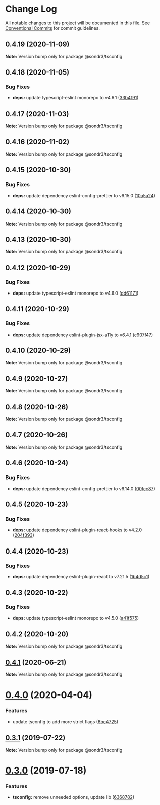 # Change Log

All notable changes to this project will be documented in this file.
See [Conventional Commits](https://conventionalcommits.org) for commit guidelines.

## 0.4.19 (2020-11-09)

**Note:** Version bump only for package @sondr3/tsconfig





## 0.4.18 (2020-11-05)


### Bug Fixes

* **deps:** update typescript-eslint monorepo to v4.6.1 ([33b4191](https://github.com/sondr3/frontend-config/commit/33b4191261c80fb7c8a74bf816c1ca3fc8b9c548))





## 0.4.17 (2020-11-03)

**Note:** Version bump only for package @sondr3/tsconfig





## 0.4.16 (2020-11-02)

**Note:** Version bump only for package @sondr3/tsconfig





## 0.4.15 (2020-10-30)


### Bug Fixes

* **deps:** update dependency eslint-config-prettier to v6.15.0 ([10a5a24](https://github.com/sondr3/frontend-config/commit/10a5a2425f2c21d27e64fe4914c620cd70c6db7c))





## 0.4.14 (2020-10-30)

**Note:** Version bump only for package @sondr3/tsconfig





## 0.4.13 (2020-10-30)

**Note:** Version bump only for package @sondr3/tsconfig





## 0.4.12 (2020-10-29)


### Bug Fixes

* **deps:** update typescript-eslint monorepo to v4.6.0 ([dd61171](https://github.com/sondr3/frontend-config/commit/dd611711ca26d2f2a687513910602fe2f2e5bc3c))





## 0.4.11 (2020-10-29)


### Bug Fixes

* **deps:** update dependency eslint-plugin-jsx-a11y to v6.4.1 ([c907f47](https://github.com/sondr3/frontend-config/commit/c907f47cae26ea0b1c7eae3017d7e92c3993eda8))





## 0.4.10 (2020-10-29)

**Note:** Version bump only for package @sondr3/tsconfig





## 0.4.9 (2020-10-27)

**Note:** Version bump only for package @sondr3/tsconfig





## 0.4.8 (2020-10-26)

**Note:** Version bump only for package @sondr3/tsconfig





## 0.4.7 (2020-10-26)

**Note:** Version bump only for package @sondr3/tsconfig





## 0.4.6 (2020-10-24)


### Bug Fixes

* **deps:** update dependency eslint-config-prettier to v6.14.0 ([00fcc87](https://github.com/sondr3/frontend-config/commit/00fcc877acf4d208307149c76d4ff53cd0efea7f))





## 0.4.5 (2020-10-23)


### Bug Fixes

* **deps:** update dependency eslint-plugin-react-hooks to v4.2.0 ([204f393](https://github.com/sondr3/frontend-config/commit/204f39352dbe94902eccab790bf21faf3b0fda3a))





## 0.4.4 (2020-10-23)


### Bug Fixes

* **deps:** update dependency eslint-plugin-react to v7.21.5 ([1b4d5c1](https://github.com/sondr3/frontend-config/commit/1b4d5c17c7afa602da23e802d4da4b1f30a6ae83))





## 0.4.3 (2020-10-22)


### Bug Fixes

* **deps:** update typescript-eslint monorepo to v4.5.0 ([a41f575](https://github.com/sondr3/frontend-config/commit/a41f575d68087dcc19d9cac3102e068ac9d7bd92))





## 0.4.2 (2020-10-20)

**Note:** Version bump only for package @sondr3/tsconfig





## [0.4.1](https://github.com/sondr3/frontend-config/compare/@sondr3/tsconfig@0.4.0...@sondr3/tsconfig@0.4.1) (2020-06-21)

**Note:** Version bump only for package @sondr3/tsconfig

# [0.4.0](https://github.com/sondr3/frontend-config/compare/@sondr3/tsconfig@0.3.1...@sondr3/tsconfig@0.4.0) (2020-04-04)

### Features

- update tsconfig to add more strict flags ([6bc4725](https://github.com/sondr3/frontend-config/commit/6bc4725658da4b66455e22c594749b390da21a19))

## [0.3.1](https://github.com/sondr3/frontend-config/compare/@sondr3/tsconfig@0.3.0...@sondr3/tsconfig@0.3.1) (2019-07-22)

**Note:** Version bump only for package @sondr3/tsconfig

# [0.3.0](https://github.com/sondr3/frontend-config/compare/@sondr3/tsconfig@0.2.0...@sondr3/tsconfig@0.3.0) (2019-07-18)

### Features

- **tsconfig:** remove unneeded options, update lib ([6368782](https://github.com/sondr3/frontend-config/commit/6368782))
